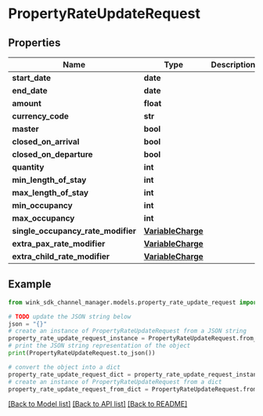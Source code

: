# PropertyRateUpdateRequest


## Properties

Name | Type | Description | Notes
------------ | ------------- | ------------- | -------------
**start_date** | **date** |  | 
**end_date** | **date** |  | 
**amount** | **float** |  | [optional] 
**currency_code** | **str** |  | [optional] 
**master** | **bool** |  | [optional] 
**closed_on_arrival** | **bool** |  | [optional] 
**closed_on_departure** | **bool** |  | [optional] 
**quantity** | **int** |  | [optional] 
**min_length_of_stay** | **int** |  | [optional] 
**max_length_of_stay** | **int** |  | [optional] 
**min_occupancy** | **int** |  | [optional] 
**max_occupancy** | **int** |  | [optional] 
**single_occupancy_rate_modifier** | [**VariableCharge**](VariableCharge.md) |  | [optional] 
**extra_pax_rate_modifier** | [**VariableCharge**](VariableCharge.md) |  | [optional] 
**extra_child_rate_modifier** | [**VariableCharge**](VariableCharge.md) |  | [optional] 

## Example

```python
from wink_sdk_channel_manager.models.property_rate_update_request import PropertyRateUpdateRequest

# TODO update the JSON string below
json = "{}"
# create an instance of PropertyRateUpdateRequest from a JSON string
property_rate_update_request_instance = PropertyRateUpdateRequest.from_json(json)
# print the JSON string representation of the object
print(PropertyRateUpdateRequest.to_json())

# convert the object into a dict
property_rate_update_request_dict = property_rate_update_request_instance.to_dict()
# create an instance of PropertyRateUpdateRequest from a dict
property_rate_update_request_from_dict = PropertyRateUpdateRequest.from_dict(property_rate_update_request_dict)
```
[[Back to Model list]](../README.md#documentation-for-models) [[Back to API list]](../README.md#documentation-for-api-endpoints) [[Back to README]](../README.md)


